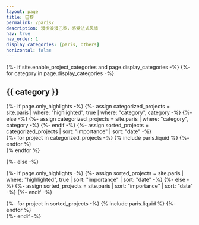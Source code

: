 ```yaml
---
layout: page
title: 巴黎
permalink: /paris/
description: 漫步浪漫巴黎，感受法式风情
nav: true
nav_order: 1
display_categories: [paris, others]
horizontal: false
---
```


<!-- pages/paris.md -->
<div class="paris">
{%- if site.enable_project_categories and page.display_categories -%}
  <!-- Display categorized paris -->
  {%- for category in page.display_categories -%}
  <h2 class="category">{{ category }}</h2>
  {%- if page.only_highlights -%}
    {%- assign categorized_projects = site.paris | where: "highlighted", true | where: "category", category -%}
  {%- else -%}
    {%- assign categorized_projects = site.paris | where: "category", category -%}
  {%- endif -%}
  {%- assign sorted_projects = categorized_projects | sort: "importance" | sort: "date" -%}
  <!-- Generate cards for each paris type -->
  <div class="list-style mx-auto">
    {%- for project in categorized_projects -%}
      {% include paris.liquid %}
    {%- endfor %}
  </div>
  {% endfor %}

{%- else -%}
<!-- Display paris without categories -->
  {%- if page.only_highlights -%}
  {%- assign sorted_projects = site.paris | where: "highlighted", true | sort: "importance" | sort: "date" -%}
  {%- else -%}
  {%- assign sorted_projects = site.paris | sort: "importance" | sort: "date" -%}
  {%- endif -%}
  <!-- Generate cards for each project -->
  <div class="list-style mx-auto">
    {%- for project in sorted_projects -%}
      {% include paris.liquid %}
    {%- endfor %}
  </div>
{%- endif -%}

</div>
